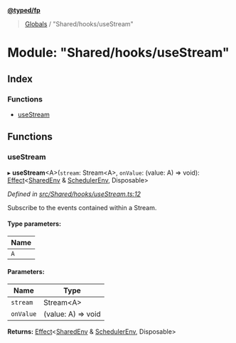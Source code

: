 **[@typed/fp](../README.md)**

> [Globals](../globals.md) / "Shared/hooks/useStream"

# Module: "Shared/hooks/useStream"

## Index

### Functions

* [useStream](_shared_hooks_usestream_.md#usestream)

## Functions

### useStream

▸ **useStream**\<A>(`stream`: Stream\<A>, `onValue`: (value: A) => void): [Effect](_effect_effect_.effect.md)\<[SharedEnv](../interfaces/_shared_core_services_sharedenv_.sharedenv.md) & [SchedulerEnv](../interfaces/_scheduler_schedulerenv_.schedulerenv.md), Disposable>

*Defined in [src/Shared/hooks/useStream.ts:12](https://github.com/TylorS/typed-fp/blob/559f273/src/Shared/hooks/useStream.ts#L12)*

Subscribe to the events contained within a Stream.

#### Type parameters:

Name |
------ |
`A` |

#### Parameters:

Name | Type |
------ | ------ |
`stream` | Stream\<A> |
`onValue` | (value: A) => void |

**Returns:** [Effect](_effect_effect_.effect.md)\<[SharedEnv](../interfaces/_shared_core_services_sharedenv_.sharedenv.md) & [SchedulerEnv](../interfaces/_scheduler_schedulerenv_.schedulerenv.md), Disposable>
